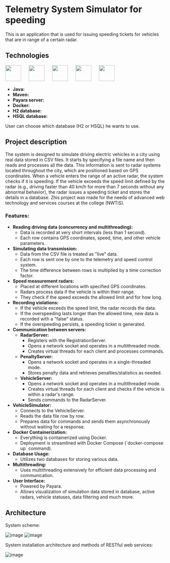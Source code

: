 # Telemetry System Simulator for speeding

This is an application that is used for issuing speeding tickets for vehicles that are in range of a certain radar.


## Technologies

<div class="flex">
<img src="https://i.pinimg.com/736x/e9/94/61/e99461fdd5b3db8bdb3081d8acf5e524.jpg" height="50" style="margin-right: 20px;">
<img src="https://www.payara.fish/payara-site/themes/payara/nav/logo-social.png" height="50" style="margin-right: 20px;">
<img src="https://banner2.cleanpng.com/20180802/ipp/kisspng-docker-logo-kubernetes-microservices-cloud-computi-r-amp-d-solutions-custom-clould-solutions-5b63385043d6b1.3283562915332291362779.jpg" height="50" style="margin-right: 20px;">
<img src="https://www.itqlick.com/Graphics/Modules/Products/Logos/4716.jpg" height="50" style="margin-right: 20px;">
<img src="https://dbdb.io/media/logos/h2-logo.svg" height="50">
</div>

<ul>
    <li><strong>Java:</strong></li>   
    <li><strong>Maven:</strong></li>
    <li><strong>Payara server:</strong></li>
    <li><strong>Docker:</strong>
    <li><strong>H2 database:</strong>
    <li><strong>HSQL database:</strong> 
</ul>

User can choose which database (H2 or HSQL) he wants to use.

## Project description
The system is designed to simulate driving electric vehicles in a city using real data stored in CSV files. It starts by specifying a file name and then reads and processes all the data. 
This information is sent to radar systems located throughout the city, which are positioned based on GPS coordinates. When a vehicle enters the range of an active radar, the system checks if it is speeding. 
If the vehicle exceeds the speed limit defined by the radar (e.g., driving faster than 40 km/h for more than 7 seconds without any abnormal behavior), the radar issues a speeding ticket and stores the details in a database.
Zhis project was made for the needs of advanced web technology and services courses at the college (NWTiS).

### Features:
<ul>
  <li>
    <strong>Reading driving data (concurrency and multithreading):</strong>
    <ul>
      <li>Data is recorded at very short intervals (less than 1 second).</li>
      <li>Each row contains GPS coordinates, speed, time, and other vehicle parameters.</li>
    </ul>
  </li>
  <li>
    <strong>Simulating data transmission:</strong>
    <ul>
      <li>Data from the CSV file is treated as "live" data.</li>
      <li>Each row is sent one by one to the telemetry and speed control system.</li>
      <li>The time difference between rows is multiplied by a time correction factor.</li>
    </ul>
  </li>
  <li>
    <strong>Speed measurement radars:</strong>
    <ul>
      <li>Placed at different locations with specified GPS coordinates.</li>
      <li>Radars process data if the vehicle is within their range.</li>
      <li>They check if the speed exceeds the allowed limit and for how long.</li>
    </ul>
  </li>
  <li>
    <strong>Recording violations:</strong>
    <ul>
      <li>If the vehicle exceeds the speed limit, the radar records the data.</li>
      <li>If the overspeeding lasts longer than the allowed time, new data is recorded with a "false" status.</li>
      <li>If the overspeeding persists, a speeding ticket is generated.</li>
    </ul>
  </li>
  <li>
    <strong>Communication between servers:</strong>
    <ul>
      <li><strong>RadarServer:</strong>
        <ul>
          <li>Registers with the RegistrationServer.</li>
          <li>Opens a network socket and operates in a multithreaded mode.</li>
          <li>Creates virtual threads for each client and processes commands.</li>
        </ul>
      </li>
      <li><strong>PenaltyServer:</strong>
        <ul>
          <li>Opens a network socket and operates in a single-threaded mode.</li>
          <li>Stores penalty data and retrieves penalties/statistics as needed.</li>
        </ul>
      </li>
      <li><strong>VehicleServer:</strong>
        <ul>
          <li>Opens a network socket and operates in a multithreaded mode.</li>
          <li>Creates virtual threads for each client and checks if the vehicle is within a radar's range.</li>
          <li>Sends commands to the RadarServer.</li>
        </ul>
      </li>
    </ul>
  </li>
  <li>
    <strong>VehicleSimulator:</strong>
    <ul>
      <li>Connects to the VehicleServer.</li>
      <li>Reads the data file row by row.</li>
      <li>Prepares data for commands and sends them asynchronously without waiting for a response.</li>
    </ul>
  </li>
  <li>
    <strong>Docker Containerization:</strong>
    <ul>
      <li>Everything is containerized using Docker.</li>
      <li>Deployment is streamlined with Docker Compose (`docker-compose up` command).</li>
    </ul>
  </li>
  <li>
    <strong>Database Usage:</strong>
    <ul>
      <li>Utilizes two databases for storing various data.</li>
    </ul>
  </li>
  <li>
    <strong>Multithreading:</strong>
    <ul>
      <li>Uses multithreading extensively for efficient data processing and communication.</li>
    </ul>
  </li>
  <li>
    <strong>User Interface:</strong>
    <ul>
      <li>Powered by Payara.</li>
      <li>Allows visualization of simulation data stored in database, active radars, vehicle statuses, data filtering and much more.</li>
    </ul>
  </li>
</ul>


## Architecture

System scheme:

![image](https://github.com/CroAnna/telemetry-tickets-radar/assets/90924342/75840191-7547-4873-90bc-a82a61490e60)
![image](https://github.com/CroAnna/telemetry-tickets-radar/assets/90924342/ce102bbe-ae19-4a1e-8617-4cc1952ab2e2)

System installation architecture and methods of RESTful web services:

![image](https://github.com/CroAnna/telemetry-tickets-radar/assets/90924342/45db8b75-7f15-45c7-9e20-e774580c2a1a)

